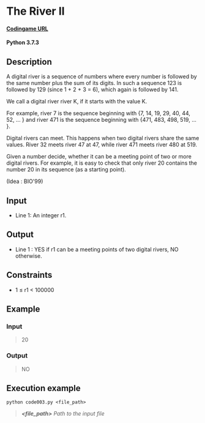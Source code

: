 # The River II

#### [Codingame URL](https://www.codingame.com/ide/puzzle/the-river-ii-)
#### Python 3.7.3

## Description
A digital river is a sequence of numbers where every number is followed
by the same number plus the sum of its digits. In such a sequence 123 is
followed by 129 (since 1 + 2 + 3 = 6), which again is followed by 141.

We call a digital river river K, if it starts with the value K.

For example, river 7 is the sequence beginning with {7, 14, 19, 29, 40,
44, 52, ... } and river 471 is the sequence beginning with {471, 483,
498, 519, ... }.

Digital rivers can meet. This happens when two digital rivers share the
same values. River 32 meets river 47 at 47, while river 471 meets river
480 at 519.

Given a number decide, whether it can be a meeting point of two or more
digital rivers. For example, it is easy to check that only river 20
contains the number 20 in its sequence (as a starting point).

(Idea : BIO'99)

## Input
- Line 1: An integer r1.

## Output
- Line 1 : YES if r1 can be a meeting points of two digital rivers, NO
otherwise.

## Constraints
- 1 ≤ r1 < 100000

## Example
### Input
> 20

### Output
> NO

## Execution example
```
python code003.py <file_path>
```

> **_<file_path>_** *Path to the input file*
